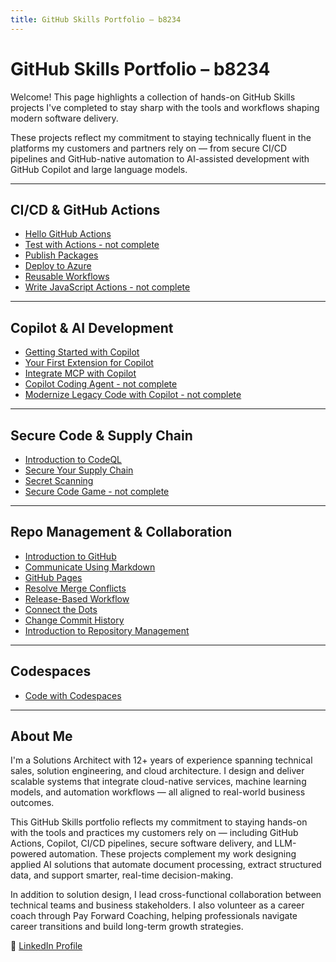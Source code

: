 ```yaml
---
title: GitHub Skills Portfolio – b8234
---
```


# GitHub Skills Portfolio – b8234

Welcome! This page highlights a collection of hands-on GitHub Skills projects I've completed to stay sharp with the tools and workflows shaping modern software delivery.

These projects reflect my commitment to staying technically fluent in the platforms my customers and partners rely on — from secure CI/CD pipelines and GitHub-native automation to AI-assisted development with GitHub Copilot and large language models.

---

## CI/CD & GitHub Actions

- [Hello GitHub Actions](https://github.com/b8234/skills-hello-github-actions)
- [Test with Actions - not complete](https://github.com/YOURUSERNAME/github-actions-test) 
- [Publish Packages](https://github.com/b8234/skills-publish-packages)
- [Deploy to Azure](https://github.com/b8234/skills-deploy-to-azure)
- [Reusable Workflows](https://github.com/b8234/skills-reusable-workflows)
- [Write JavaScript Actions - not complete](https://github.com/YOURUSERNAME/github-actions-javascript-action)

---

## Copilot & AI Development

- [Getting Started with Copilot](https://github.com/b8234/skills-getting-started-with-github-copilot)
- [Your First Extension for Copilot](https://github.com/b8234/skills-your-first-extension-for-github-copilot)
- [Integrate MCP with Copilot](https://github.com/b8234/skills-integrate-mcp-with-copilot)
- [Copilot Coding Agent - not complete](https://github.com/YOURUSERNAME/github-copilot-coding-agent)
- [Modernize Legacy Code with Copilot - not complete](https://github.com/YOURUSERNAME/github-copilot-modernize-legacy-code)

---

## Secure Code & Supply Chain

- [Introduction to CodeQL](https://github.com/b8234/skills-introduction-to-codeql)
- [Secure Your Supply Chain](https://github.com/b8234/skills-secure-repository-supply-chain)
- [Secret Scanning](https://github.com/b8234/skills-introduction-to-secret-scanning)
- [Secure Code Game - not complete](https://github.com/YOURUSERNAME/github-secure-code-game)

---

## Repo Management & Collaboration

- [Introduction to GitHub](https://github.com/b8234/skills-introduction-to-github)
- [Communicate Using Markdown](https://github.com/b8234/skills-communicate-using-markdown)
- [GitHub Pages](https://github.com/b8234/skills-github-pages)
- [Resolve Merge Conflicts](https://github.com/b8234/skills-resolve-merge-conflicts)
- [Release-Based Workflow](https://github.com/b8234/skills-release-based-workflow)
- [Connect the Dots](https://github.com/b8234/skills-connect-the-dots)
- [Change Commit History](https://github.com/b8234/skills-change-commit-history)
- [Introduction to Repository Management](https://github.com/b8234/skills-introduction-to-repository-management/issues/1)

---

## Codespaces

- [Code with Codespaces](https://github.com/b8234/skills-code-with-codespaces)

---

## About Me

I'm a Solutions Architect with 12+ years of experience spanning technical sales, solution engineering, and cloud architecture. I design and deliver scalable systems that integrate cloud-native services, machine learning models, and automation workflows — all aligned to real-world business outcomes.

This GitHub Skills portfolio reflects my commitment to staying hands-on with the tools and practices my customers rely on — including GitHub Actions, Copilot, CI/CD pipelines, secure software delivery, and LLM-powered automation. These projects complement my work designing applied AI solutions that automate document processing, extract structured data, and support smarter, real-time decision-making.

In addition to solution design, I lead cross-functional collaboration between technical teams and business stakeholders. I also volunteer as a career coach through Pay Forward Coaching, helping professionals navigate career transitions and build long-term growth strategies.

🔗 [LinkedIn Profile](https://linkedin.com/in/bryant-itonyo)


